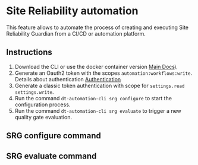# Site Reliability automation

This feature allows to automate the process of creating and executing Site Reliability Guardian from a CI/CD or automation platform.

## Instructions

1. Download the CLI or use the docker container version [Main Docs](../README.md)\
1. Generate an Oauth2 token with the scopes `automation:workflows:write`. Details about authentication [Authentication](./Authentication.md)
1. Generate a classic token authentication with scope for `settings.read settings.write`.
1. Run the command `dt-automation-cli srg configure` to start the configuration process.
1. Run the command `dt-automation-cli srg evaluate` to trigger a new quality gate evaluation.

## SRG configure command

## SRG evaluate command
